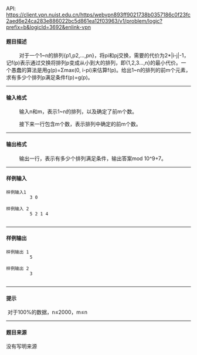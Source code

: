 API: https://client.vpn.nuist.edu.cn/https/webvpn893ff9021738b0357186c0f23fc2aed6e24ca283e886022bc5d861ea12f03963/v1/problem/logic?prefix=b&logicId=3692&enlink-vpn

#### 题目描述

         对于一个1~n的排列{p1,p2,…,pn}，将pi和pj交换，需要的代价为2\*|i-j|-1，记f(p)表示通过交换将排列p变成从小到大的排列，即{1,2,3…,n}的最小代价。一个愚蠢的算法是用g(p)=Σmax(0, i-pi)来估算f(p)。给出1~n的排列的前m个元素，求有多少个排列p满足条件f(p)=g(p)。

---

#### 输入格式

         输入n和m，表示1~n的排列，以及确定了前m个数。

         接下来一行包含m个数，表示排列中确定的前m个数。

---

#### 输出格式

         输出一行，表示有多少个排列满足条件，输出答案mod 10^9+7。

---

#### 样例输入
```
样例输入1
         3 0
 
样例输入 2
         5 2 1 4


```

---

#### 样例输出
```
样例输出 1
         5

样例输出 2
         3
 

```

---

#### 提示

 对于100%的数据，n≤2000，m≤n

---

#### 题目来源

没有写明来源